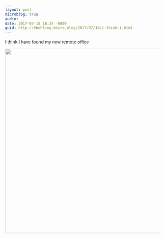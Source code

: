 ```yaml
---
layout: post
microblog: true
audio: 
date: 2017-07-15 16:34 -0800
guid: http://bbohling.micro.blog/2017/07/16/i-think-i.html
---
```

I think I have found my new remote office 

<img src="http://bbohling.micro.blog/uploads/2017/1192bdef29.jpg" width="600" height="600" style="height: auto" />
